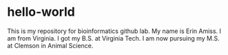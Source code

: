 # hello-world
This is my repository for bioinformatics github lab.
My name is Erin Amiss. I am from Virginia. I got my B.S. at Virginia Tech. I am now pursuing my M.S. at Clemson in Animal Science.
